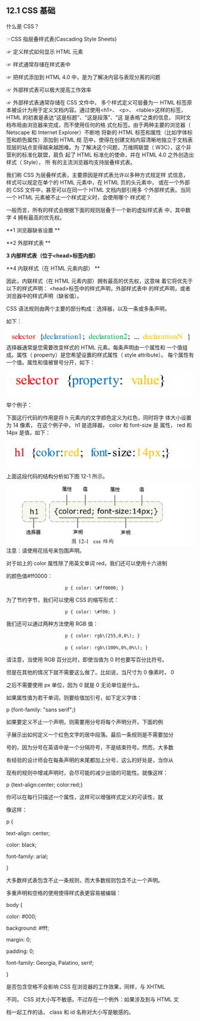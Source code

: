 ## 12.1 CSS 基础

什么是 CSS？

☞CSS 指层叠样式表\(Cascading Style Sheets\)

☞ 定义样式如何显示 HTML 元素

☞ 样式通常存储在样式表中

☞ 把样式添加到 HTML 4.0 中，是为了解决内容与表现分离的问题

☞ 外部样式表可以极大提高工作效率

☞ 外部样式表通常存储在 CSS 文件中， 多个样式定义可层叠为一
HTML 标签原本被设计为用于定义文档内容。通过使用&lt;h1&gt;、 &lt;p&gt;、
&lt;table&gt;这样的标签， HTML 的初衷是表达“这是标题”、“这是段落”、“这
是表格”之类的信息， 同时文档布局由浏览器来完成，而不使用任何的格
式化标签。由于两种主要的浏览器（ Netscape 和 Internet Explorer）不断地
将新的 HTML 标签和属性（比如字体标签和颜色属性）添加到 HTML 规
范中，使得在创建文档内容清晰地独立于文档表现层的站点变得越来越困难。为
了解决这个问题，万维网联盟（ W3C），这个非营利的标准化联盟，肩负
起了 HTML 标准化的使命，并在 HTML 4.0 之外创造出样式（ Style）， 所
有的主流浏览器均支持层叠样式表。

我们称 CSS 为层叠样式表，主要原因是样式表允许以多种方式规定样
式信息， 样式可以规定在单个的 HTML 元素中，在 HTML 页的头元素中，
或在一个外部的 CSS 文件中，甚至可以在同一个 HTML 文档内部引用多
个外部样式表。当同一个 HTML 元素被不止一个样式定义时，会使用哪个
样式呢？

一般而言，所有的样式会根据下面的规则层叠于一个新的虚拟样式表
中，其中数字 4 拥有最高的优先权。

**1 浏览器缺省设置
**

**2 外部样式表
**

**3 内部样式表（位于&lt;head&gt;标签内部）**

**4 内联样式（在 HTML 元素内部）
**

因此，内联样式（在 HTML 元素内部）拥有最高的优先权，这意味
着它将优先于以下的样式声明： &lt;head&gt;标签中的样式声明，外部样式表中
的样式声明，或者浏览器中的样式声明（缺省值）。

CSS 语法规则由两个主要的部分构成：选择器，以及一条或多条声明，

如下：

![](/assets/css语法规则)选择器通常是您需要改变样式的 HTML 元素。每条声明由一个属性和
一个值组成。属性（ property）是您希望设置的样式属性（ style attribute）。
每个属性有一个值。属性和值被冒号分开，如下：

![](/assets/css属性和数值)

举个例子：

下面这行代码的作用是将 h 元素内的文字颜色定义为红色，同时将字
体大小设置为 14 像素， 在这个例子中， h1 是选择器， color 和 font-size 是
属性， red 和 14px 是值，如下：

![](/assets/属性设置)

上面这段代码的结构分析如下图 12-1 所示。

![](/assets/css代码分析图)注意：请使用花括号来包围声明。

对于如上的 color 属性除了用英文单词 red，我们还可以使用十六进制

的颜色值\#ff0000：

                          p { color: \#ff0000; }

为了节约字节，我们可以使用 CSS 的缩写形式：

                          p { color: \#f00; }

我们还可以通过两种方法使用 RGB 值：

                          p { color: rgb\(255,0,0\); }

                          p { color: rgb\(100%,0%,0%\); }



请注意，当使用 RGB 百分比时，即使当值为 0 时也要写百分比符号。

但是在其他的情况下就不需要这么做了。比如说，当尺寸为 0 像素时， 0

之后不需要使用 px 单位，因为 0 就是 0 无论单位是什么。

如果属性值为若干单词，则要给值加引号，如下定义字体：

p {font-family: "sans serif";}

如果要定义不止一个声明，则需要用分号将每个声明分开。下面的例

子展示出如何定义一个红色文字的居中段落。最后一条规则是不需要加分

号的，因为分号在英语中是一个分隔符号，不是结束符号。然而，大多数

有经验的设计师会在每条声明的末尾都加上分号，这么的好处是，当你从

现有的规则中增减声明时，会尽可能的减少出错的可能性。就像这样：

p {text-align:center; color:red;}

你可以在每行只描述一个属性，这样可以增强样式定义的可读性，就

像这样：

p {

text-align: center;

color: black;

font-family: arial;

}

大多数样式表包含不止一条规则，而大多数规则包含不止一个声明。

多重声明和空格的使用使得样式表更容易被编辑：

body {

color: \#000;

background: \#fff;

margin: 0;

padding: 0;

font-family: Georgia, Palatino, serif;

}

是否包含空格不会影响 CSS 在浏览器的工作效果，同样，与 XHTML

不同， CSS 对大小写不敏感。不过存在一个例外：如果涉及到与 HTML 文

档一起工作的话， class 和 id 名称对大小写是敏感的。

